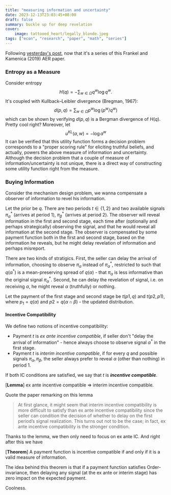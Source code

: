 ```yaml
---
title: "measuring information and uncertainty"
date: 2023-12-13T23:03:45+08:00
draft: false
summary: buckle up for deep revelation
cover:
    image: tattooed_heart/legally_blonde.jpeg
tags: ["econ", "research", "paper", "math", "series"]
---
```


Following [yesterday's post](/posts/measuring_information_and_uncertainty1/), now that it's a series of this Frankel and Kamenica (2019) AER paper.

### Entropy as a Measure

Consider entropy
$$
H(q) = -\sum_{w\in \Omega} q^w \log q^w.
$$
It's coupled with Kullback–Leibler divergence (Bregman, 1967):
$$
d(p, q) = \sum_{w\in \Omega} p^w \log(p^w/q^w)
$$
which can be shown by verifying $d(p, q)$ is a Bergman divergence of $H(q)$. Pretty cool right? Moreover, let
$$
u^{KL}(a, w) = -\log a^w
$$
It can be verified that this utility function forms a decision problem corresponds to a "proper scoring rule" for eliciting truthful beliefs, and actually, powers the above measure of information and uncertainty. Although the decision problem that a couple of measure of information/uncertainty is not unique, there is a direct way of constructing some utility function right from the measure.

### Buying Information

Consider the mechanism design problem, we wanna compensate a observer of information to revel his information.

Let the prior be $q$. There are two periods $t\in \{1, 2\}$ and two available signals $\pi_\alpha^*$ (arrives at period $1$), $\pi_\beta^*$  (arrives at period $2$). The observer will reveal information in the first and second stage, each time after (optionally and perhaps strategically) observing the signal, and that he would reveal all information at the second stage. The observer is compensated by some payment function both in the first and second stage, based on the information he reveals, but he might delay revelation of information and perhaps misreport.

There are two kinds of stratigics. First, the seller can delay the arrival of information, choosing to observe $\pi_\alpha$ instead of $\pi_\alpha^*$, restricted to such that $q(\alpha^*)$ is a mean-preserving spread of $q(\alpha)$ - that $\pi_\alpha$ is less informative than the original signal $\pi_\alpha^*$. Second, he can delay the revelation of signal, i.e. on receiving $\alpha$, he might reveal $\alpha$ (truthfully) or nothing.

Let the payment of the first stage and second stage be $t(p1, q)$ and $t(p2, p1)$, where $p_1 = q(\alpha)$ and $p2 = q(\alpha \cap \beta)$ - the updated distribution.

#### Incentive Compatibility

We define two notions of incentive compatibility:

- Payment $t$ is *ex ante incentive compatible*, if seller don't "delay the arrival of information" - hence always choose to observe signal $\alpha^*$ in the first stage.
- Payment $t$ is *interim incentive compatible*, if for every $q$ and possible signals $\pi_\alpha, \pi_\beta$, the seller always prefer to reveal $\alpha$ (other than nothing) in period $1$.

If both IC conditions are satisfied, we say that $t$ is ***incentive compatible***.

[**Lemma**] ex ante incentive compatible => interim incentive compatible.

Quote the paper remarking on this lemma

> At first glance, it might seem that interim incentive compatibility is more difficult to satisfy than ex ante incentive compatibility since the seller can condition the decision of whether to delay on the first period’s signal realization. This turns out not to be the case; in fact, ex ante incentive compatibility is the stronger condition.

Thanks to the lemma, we then only need to focus on ex ante IC. And right after this we have

[**Theorem**] A payment function is incentive compatible if and only if it is a valid measure of information.

The idea behind this theorem is that if a payment function satisfies Order-invariance, then delaying any signal (at the ex ante or interim stage) has zero impact on the expected payment.

Coolness.
